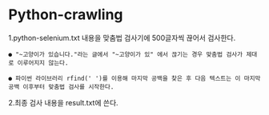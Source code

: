 # Python-crawling

1.python-selenium.txt 내용을 맞춤법 검사기에 500글자씩 끊어서 검사한다.

    ● "~고양이가 있습니다."라는 글에서 "~고양이가 있" 에서 끊기는 경우 맞춤법 검사가 제대로 이루어지지 않는다.
  
    ● 파이썬 라이브러리 rfind(' ')를 이용해 마지막 공백을 찾은 후 다음 텍스트는 이 마지막 공백 이후부터 맞춤법 검사를 시작한다.



2.최종 검사 내용을 result.txt에 쓴다.

